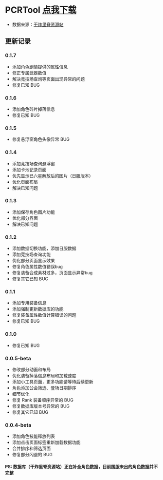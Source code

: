 # PCRTool [点我下载](https://www.coolapk.com/apk/273453)

- 数据来源：[干炸里脊资源站](https://redive.estertion.win/)

## 更新记录

### 0.1.7

- 添加角色剧情提供的属性信息
- 修正专属武器数值
- 解决竞技场查询等页面出现异常的问题
- 修复已知 BUG

### 0.1.6

- 添加角色碎片掉落信息
- 修复已知 BUG

### 0.1.5

- 修复悬浮窗角色头像异常 BUG

### 0.1.4

- 添加竞技场查询悬浮窗
- 添加卡池记录页面
- 优先显示已六星解放后的图片（日服版本）
- 优化页面布局
- 解决已知问题

### 0.1.3

- 添加保存角色图片功能
- 优化部分界面
- 解决已知问题

### 0.1.2

- 添加数据切换功能，添加日服数据
- 添加竞技场查询功能
- 优化部分页面显示效果
- 修复角色属性数值错误bug
- 修复装备合成素材过多，页面显示异常bug
- 修复其它已知 BUG

### 0.1.1

- 添加专用装备信息
- 添加强制更新数据库的功能
- 修复装备属性数值计算错误的问题
- 修复已知 BUG

### 0.1.0

- 修复已知 BUG

### 0.0.5-beta

- 修改部分动画和布局
- 优化装备掉落信息布局和加载速度
- 添加小工具页面，更多功能请等待后续更新
- 角色添加公会筛选、登场日期排序
- 细节优化
- 修复 Rank 装备顺序异常的 BUG
- 修复数据库版本号异常的 BUG
- 修复其它已知 BUG

### 0.0.4-beta

- 添加角色技能释放列表
- 添加点击页面标签重新加载数据功能
- 合并排序和筛选页面
- 修复部分闪退的 BUG

#### PS: 数据库（干炸里脊资源站）正在补全角色数据，目前国服未出的角色数据并不完整





